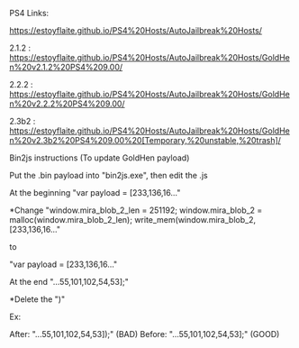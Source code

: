 PS4 Links:

https://estoyflaite.github.io/PS4%20Hosts/AutoJailbreak%20Hosts/

2.1.2 : https://estoyflaite.github.io/PS4%20Hosts/AutoJailbreak%20Hosts/GoldHen%20v2.1.2%20PS4%209.00/

2.2.2 : https://estoyflaite.github.io/PS4%20Hosts/AutoJailbreak%20Hosts/GoldHen%20v2.2.2%20PS4%209.00/

2.3b2 : https://estoyflaite.github.io/PS4%20Hosts/AutoJailbreak%20Hosts/GoldHen%20v2.3b2%20PS4%209.00%20[Temporary,%20unstable,%20trash]/





Bin2js instructions (To update GoldHen payload)



Put the .bin payload into "bin2js.exe", then edit the .js





At the beginning "var payload = [233,136,16..."

*Change "window.mira_blob_2_len = 251192;
window.mira_blob_2 = malloc(window.mira_blob_2_len);
write_mem(window.mira_blob_2, [233,136,16..."

to

"var payload = [233,136,16..." 





At the end "...55,101,102,54,53];"

*Delete the ")"

Ex:

After: "...55,101,102,54,53]);" (BAD)
Before: "...55,101,102,54,53];" (GOOD)
